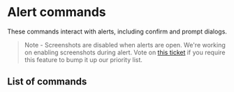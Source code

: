 # Alert commands

These commands interact with alerts, including confirm and prompt dialogs.

> Note - Screenshots are disabled when alerts are open. We're working on enabling screenshots during alert. Vote on [this ticket](https://trello.com/c/AdVKnK0x) if you require this feature to bump it up our priority list.

## List of commands




###